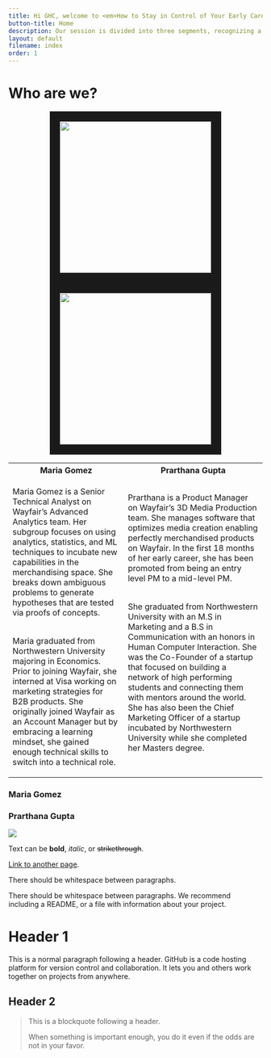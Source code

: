 ```yaml
---
title: Hi GHC, welcome to <em>How to Stay in Control of Your Early Career Success</em>!
button-title: Home
description: Our session is divided into three segments, recognizing a growth mindset, finding an environment that celebrates failure (and how to build one for yourself), and building a network that behaves as your safety net while helping you grow. Our interactive website has content to help you reflect on each segment.
layout: default
filename: index
order: 1
---
```


# Who are we?
<p align="center">
<img src="https://images.unsplash.com/photo-1415604934674-561df9abf539?ixlib=rb-1.2.1&ixid=eyJhcHBfaWQiOjEyMDd9&auto=format&fit=crop&w=2772&q=80" width="300" height="300" border="20"/>
<img src="https://images.unsplash.com/photo-1415604934674-561df9abf539?ixlib=rb-1.2.1&ixid=eyJhcHBfaWQiOjEyMDd9&auto=format&fit=crop&w=2772&q=80" width="300" height="300" border="20"/>
</p>

<table>
<tr>
<th>Maria Gomez</th>
<th>Prarthana Gupta</th>
</tr>
<tr>

<td>

Maria Gomez is a Senior Technical Analyst on Wayfair’s Advanced Analytics team. Her subgroup focuses on using analytics, statistics, and ML techniques to incubate new capabilities in the merchandising space. She breaks down ambiguous problems to generate hypotheses that are tested via proofs of concepts. <br /> <br />
 
Maria graduated from Northwestern University majoring in Economics. Prior to joining Wayfair, she interned at Visa working on marketing strategies for B2B products. She originally joined Wayfair as an Account Manager but by embracing a learning mindset, she gained enough technical skills to switch into a technical role.
</td><td>
Prarthana is a Product Manager on Wayfair’s 3D Media Production team. She manages software that optimizes media creation enabling perfectly merchandised products on Wayfair. In the first 18 months of her early career, she has been promoted from being an entry level PM to a mid-level PM. <br /> <br />

She graduated from Northwestern University with an M.S in Marketing and a B.S in Communication with an honors in Human Computer Interaction. She was the Co-Founder of a startup that focused on building a network of high performing students and connecting them with mentors around the world. She has also been the Chief Marketing Officer of a startup incubated by Northwestern University while she completed her Masters degree. 

</td></tr> </table>

### Maria Gomez

### Prarthana Gupta


<img src="https://media.giphy.com/media/qLHzYjlA2FW8g/giphy.gif" />

Text can be **bold**, _italic_, or ~~strikethrough~~.

[Link to another page](./another-page.html).

There should be whitespace between paragraphs.

There should be whitespace between paragraphs. We recommend including a README, or a file with information about your project.

# Header 1

This is a normal paragraph following a header. GitHub is a code hosting platform for version control and collaboration. It lets you and others work together on projects from anywhere.

## Header 2

> This is a blockquote following a header.
>
> When something is important enough, you do it even if the odds are not in your favor.
